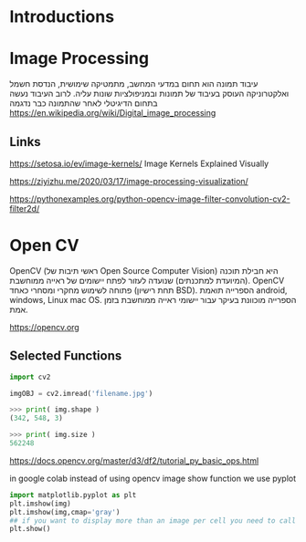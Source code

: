 # Introductions
# Image Processing
עיבוד תמונה הוא תחום במדעי המחשב, מתמטיקה שימושית, הנדסת חשמל ואלקטרוניקה העוסק בעיבוד של תמונות ובמניפולציות שונות עליה. לרוב העיבוד נעשה בתחום הדיגיטלי לאחר שהתמונה כבר נדגמה
https://en.wikipedia.org/wiki/Digital_image_processing

## Links
https://setosa.io/ev/image-kernels/
Image Kernels Explained Visually

https://ziyizhu.me/2020/03/17/image-processing-visualization/

https://pythonexamples.org/python-opencv-image-filter-convolution-cv2-filter2d/

# Open CV
OpenCV (ראשי תיבות של Open Source Computer Vision) היא חבילת תוכנה (המיועדת למתכנתים) שנועדה לעזור לפתח יישומים של ראייה ממוחשבת. OpenCV פתוחה לשימוש מחקרי ומסחרי כאחד (תחת רישיון BSD). הספרייה תואמת android,‏ windows,‏ Linux mac OS. הספרייה מוכוונת בעיקר עבור יישומי ראייה ממוחשבת בזמן אמת.

https://opencv.org

## Selected Functions
```python
import cv2

imgOBJ = cv2.imread('filename.jpg')

>>> print( img.shape )
(342, 548, 3)

>>> print( img.size )
562248
```
https://docs.opencv.org/master/d3/df2/tutorial_py_basic_ops.html

in google colab instead of using opencv image show function we use pyplot
```python
import matplotlib.pyplot as plt
plt.imshow(img) 
plt.imshow(img,cmap='gray') 
## if you want to display more than an image per cell you need to call .show after .imshow
plt.show()
```

